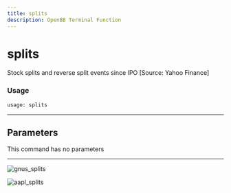 ```yaml
---
title: splits
description: OpenBB Terminal Function
---
```


# splits

Stock splits and reverse split events since IPO [Source: Yahoo Finance]

### Usage 
```python
usage: splits
```

---
## Parameters

This command has no parameters


---
![gnus_splits](https://user-images.githubusercontent.com/25267873/156905484-61d3a27a-2428-4d80-ae01-b085c875be24.png)

![aapl_splits](https://user-images.githubusercontent.com/25267873/156905485-0964fcbd-c47b-4288-a06c-41363a9fdc30.png)

